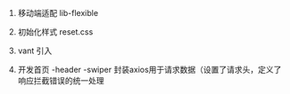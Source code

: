 1. 移动端适配  lib-flexible
2. 初始化样式 reset.css
3. vant 引入

4. 开发首页 -header  -swiper
    封装axios用于请求数据（设置了请求头，定义了响应拦截错误的统一处理